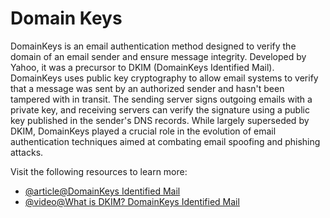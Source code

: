 # Domain Keys

DomainKeys is an email authentication method designed to verify the domain of an email sender and ensure message integrity. Developed by Yahoo, it was a precursor to DKIM (DomainKeys Identified Mail). DomainKeys uses public key cryptography to allow email systems to verify that a message was sent by an authorized sender and hasn't been tampered with in transit. The sending server signs outgoing emails with a private key, and receiving servers can verify the signature using a public key published in the sender's DNS records. While largely superseded by DKIM, DomainKeys played a crucial role in the evolution of email authentication techniques aimed at combating email spoofing and phishing attacks.

Visit the following resources to learn more:

- [@article@DomainKeys Identified Mail](https://www.brainkart.com/article/DomainKeys-Identified-Mail_8493/)
- [@video@What is DKIM? DomainKeys Identified Mail](https://www.youtube.com/watch?v=IBhO0akhMlQ)